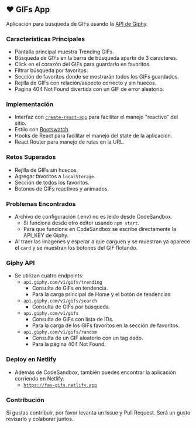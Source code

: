 ## ❤️ GIFs App

Aplicación para busqueda de GIFs usando la [API de Giphy](https://developers.giphy.com/).

### Características Principales

- Pantalla principal muestra Trending GIFs.
- Búsqueda de GIFs en la barra de búsqueda apartir de 3 caracteres.
- Click en el corazón del GIFs para guardarlo en favoritos.
- Filtrar búsqueda por favoritos.
- Sección de favoritos donde se mostrarán todos los GIFs guardados.
- Rejilla de GIFs con relación/aspecto correcto y sin huecos.
- Pagina 404 Not Found divertida con un GIF de error aleatorio.

### Implementación

- Interfaz con [`create-react-app`](https://create-react-app.dev/) para facilitar el manejo "reactivo" del sitio.
- Estilo con [Bootswatch](https://bootswatch.com/).
- Hooks de React para facilitar el manejo del state de la aplicación.
- React Router para manejo de rutas en la URL.

### Retos Superados

- Rejilla de GIFs sin huecos.
- Agregar favoritos a `localStorage`.
- Sección de todos los favoritos.
- Botones de GIFs reactivos y animados.

### Problemas Encontrados

- Archivo de configuración (.env) no es leido desde CodeSandbox.
  - Sí funciona desde otro editor usando `npm start`.
  - Para que funcione en CodeSandbox se escribe directamente la API_KEY de Giphy.
- Al traer las imagenes y esperar a que carguen y se muestran ya aparece el `card` y se muestran los botones del GIF flotando.

### Giphy API

- Se utilizan cuatro endpoints:
  - `api.giphy.com/v1/gifs/trending`
    - Consulta de GIFs en tendencia.
    - Para la carga principal de Home y el botón de tendencias
  - `api.giphy.com/v1/gifs/search`
    - Consulta de GIFs por búsqueda.
  - `api.giphy.com/v1/gifs`
    - Consulta de GIFs con lista de IDs.
    - Para la carga de los GIFs favoritos en la sección de favoritos.
  - `api.giphy.com/v1/gifs/random`
    - Consulta de un GIF aleatorio con un tag dado.
    - Para la página 404 Not Found.

### Deploy en Netlify

- Además de CodeSandbox, también puedes encontrar la aplicación corriendo en Netlify.
  - [`https://fav-gifs.netlify.app`](https://fav-gifs.netlify.app)

### Contribución

Si gustas contribuir, por favor levanta un Issue y Pull Request. Será un gusto revisarlo y colaborar juntos.
